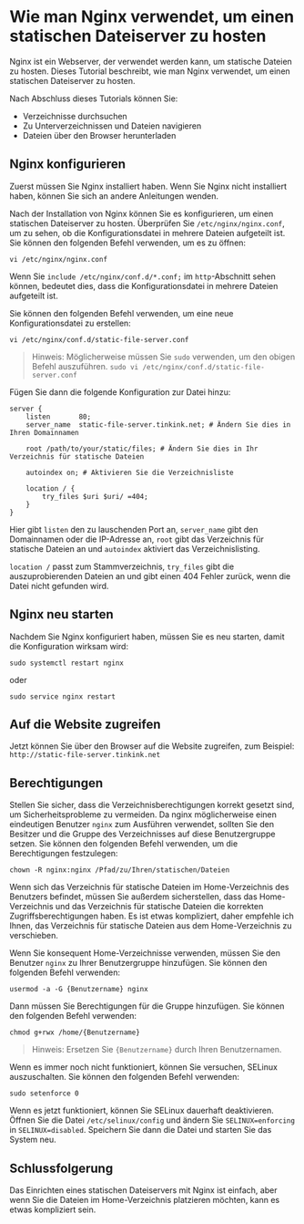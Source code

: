# Wie man Nginx verwendet, um einen statischen Dateiserver zu hosten

Nginx ist ein Webserver, der verwendet werden kann, um statische Dateien zu hosten. Dieses Tutorial beschreibt, wie man Nginx verwendet, um einen statischen Dateiserver zu hosten.

Nach Abschluss dieses Tutorials können Sie:

- Verzeichnisse durchsuchen
- Zu Unterverzeichnissen und Dateien navigieren
- Dateien über den Browser herunterladen

## Nginx konfigurieren

Zuerst müssen Sie Nginx installiert haben. Wenn Sie Nginx nicht installiert haben, können Sie sich an andere Anleitungen wenden.

Nach der Installation von Nginx können Sie es konfigurieren, um einen statischen Dateiserver zu hosten. Überprüfen Sie `/etc/nginx/nginx.conf`, um zu sehen, ob die Konfigurationsdatei in mehrere Dateien aufgeteilt ist. Sie können den folgenden Befehl verwenden, um es zu öffnen:

```
vi /etc/nginx/nginx.conf
```

Wenn Sie `include /etc/nginx/conf.d/*.conf;` im `http`-Abschnitt sehen können, bedeutet dies, dass die Konfigurationsdatei in mehrere Dateien aufgeteilt ist.

Sie können den folgenden Befehl verwenden, um eine neue Konfigurationsdatei zu erstellen:

```
vi /etc/nginx/conf.d/static-file-server.conf
```

> Hinweis: Möglicherweise müssen Sie `sudo` verwenden, um den obigen Befehl auszuführen. `sudo vi /etc/nginx/conf.d/static-file-server.conf`

Fügen Sie dann die folgende Konfiguration zur Datei hinzu:

```
server {
    listen       80;
    server_name  static-file-server.tinkink.net; # Ändern Sie dies in Ihren Domainnamen

    root /path/to/your/static/files; # Ändern Sie dies in Ihr Verzeichnis für statische Dateien

    autoindex on; # Aktivieren Sie die Verzeichnisliste

    location / {
        try_files $uri $uri/ =404;
    }
}
```

Hier gibt `listen` den zu lauschenden Port an, `server_name` gibt den Domainnamen oder die IP-Adresse an, `root` gibt das Verzeichnis für statische Dateien an und `autoindex` aktiviert das Verzeichnislisting.

`location /` passt zum Stammverzeichnis, `try_files` gibt die auszuprobierenden Dateien an und gibt einen 404 Fehler zurück, wenn die Datei nicht gefunden wird.

## Nginx neu starten

Nachdem Sie Nginx konfiguriert haben, müssen Sie es neu starten, damit die Konfiguration wirksam wird:

```
sudo systemctl restart nginx
```

oder

```
sudo service nginx restart
```

## Auf die Website zugreifen

Jetzt können Sie über den Browser auf die Website zugreifen, zum Beispiel: `http://static-file-server.tinkink.net`

## Berechtigungen

Stellen Sie sicher, dass die Verzeichnisberechtigungen korrekt gesetzt sind, um Sicherheitsprobleme zu vermeiden. Da nginx möglicherweise einen eindeutigen Benutzer `nginx` zum Ausführen verwendet, sollten Sie den Besitzer und die Gruppe des Verzeichnisses auf diese Benutzergruppe setzen. Sie können den folgenden Befehl verwenden, um die Berechtigungen festzulegen:

```
chown -R nginx:nginx /Pfad/zu/Ihren/statischen/Dateien
```

Wenn sich das Verzeichnis für statische Dateien im Home-Verzeichnis des Benutzers befindet, müssen Sie außerdem sicherstellen, dass das Home-Verzeichnis und das Verzeichnis für statische Dateien die korrekten Zugriffsberechtigungen haben. Es ist etwas kompliziert, daher empfehle ich Ihnen, das Verzeichnis für statische Dateien aus dem Home-Verzeichnis zu verschieben.

Wenn Sie konsequent Home-Verzeichnisse verwenden, müssen Sie den Benutzer `nginx` zu Ihrer Benutzergruppe hinzufügen. Sie können den folgenden Befehl verwenden:

```
usermod -a -G {Benutzername} nginx
```

Dann müssen Sie Berechtigungen für die Gruppe hinzufügen. Sie können den folgenden Befehl verwenden:

```
chmod g+rwx /home/{Benutzername}
```

> Hinweis: Ersetzen Sie `{Benutzername}` durch Ihren Benutzernamen.

Wenn es immer noch nicht funktioniert, können Sie versuchen, SELinux auszuschalten. Sie können den folgenden Befehl verwenden:

```
sudo setenforce 0
```

Wenn es jetzt funktioniert, können Sie SELinux dauerhaft deaktivieren. Öffnen Sie die Datei `/etc/selinux/config` und ändern Sie `SELINUX=enforcing` in `SELINUX=disabled`. Speichern Sie dann die Datei und starten Sie das System neu.

## Schlussfolgerung

Das Einrichten eines statischen Dateiservers mit Nginx ist einfach, aber wenn Sie die Dateien im Home-Verzeichnis platzieren möchten, kann es etwas kompliziert sein.
